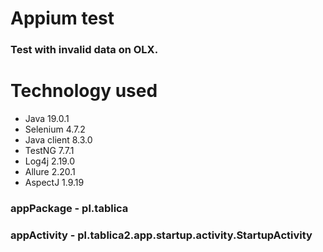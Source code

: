 <h1> Appium test</h1>

<h3>Test with invalid data on OLX.</h3>

<h1> Technology used </h1>

* Java 19.0.1
* Selenium 4.7.2
* Java client 8.3.0
* TestNG 7.7.1
* Log4j 2.19.0
* Allure 2.20.1
* AspectJ 1.9.19

<h3> appPackage - pl.tablica </h3>
<h3> appActivity - pl.tablica2.app.startup.activity.StartupActivity </h3>

